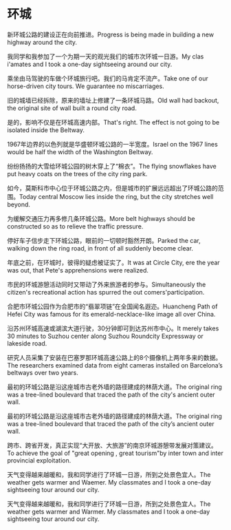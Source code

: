# 环城

<p><span class="chinese">新环城公路的建设正在向前推进。</span><span class="english">Progress is being made in building a new highway around the city.</span></p>

<p><span class="chinese">我同学和我参加了一个为期一天的观光我们的城市次环城一日游。</span><span class="english">My clas i'amates and I took a one-day sightseeing around our city.</span></p>

<p><span class="chinese">乘坐由马驾驶的车做个环城旅行吧。我们的马肯定不流产。</span><span class="english">Take one of our horse-driven city tours. We guarantee no miscarriages.</span></p>

<p><span class="chinese">旧的城墙已经拆除，原来的墙址上修建了一条环城马路。</span><span class="english">Old wall had backout, the original site of wall built a round city road.</span></p>

<p><span class="chinese">是的，影响不仅是在环城高速内部。</span><span class="english">That's right. The effect is not going to be isolated inside the Beltway.</span></p>

<p><span class="chinese">1967年边界的以色列就是华盛顿环城公路的一半宽度。</span><span class="english">Israel on the 1967 lines would be half the width of the Washington Beltway.</span></p>

<p><span class="chinese">纷纷扬扬的大雪给环城公园的树木穿上了“棉衣”。</span><span class="english">The flying snowflakes have put heavy coats on the trees of the city ring park.</span></p>

<p><span class="chinese">如今，莫斯科市中心位于环城公路之内，但是城市的扩展远远超出了环城公路的范围。</span><span class="english">Today central Moscow lies inside the ring, but the city stretches well beyond.</span></p>

<p><span class="chinese">为缓解交通压力再多修几条环城公路。</span><span class="english">More belt highways should be constructed so as to relieve the traffic pressure.</span></p>

<p><span class="chinese">停好车子信步走下环城公路，眼前的一切顿时豁然开朗。</span><span class="english">Parked the car, walking down the ring road, in front of all suddenly become clear.</span></p>

<p><span class="chinese">年底之前，在环城时，彼得的疑虑被证实了。</span><span class="english">It was at Circle City, ere the year was out, that Pete's apprehensions were realized.</span></p>

<p><span class="chinese">市民的环城游憩活动同时又带动了外来旅游者的参与。</span><span class="english">Simultaneously the citizen's recreational action has spurred the out comers'participation.</span></p>

<p><span class="chinese">合肥市环城公园作为合肥市的“翡翠项链”在全国闻名遐迩。</span><span class="english">Huancheng Path of Hefei City was famous for its emerald-necklace-like image all over China.</span></p>

<p><span class="chinese">沿苏州环城高速或湖滨大道行驶，30分钟即可到达苏州市中心。</span><span class="english">It merely takes 30 minutes to Suzhou center along Suzhou Roundcity Expressway or lakeside road.</span></p>

<p><span class="chinese">研究人员采集了安装在巴塞罗那环城高速公路上的8个摄像机上两年多来的数据。</span><span class="english">The researchers examined data from eight cameras installed on Barcelona’s beltways over two years.</span></p>

<p><span class="chinese">最初的环城公路是沿这座城市古老外墙的路径建成的林荫大道。</span><span class="english">The original ring was a tree-lined boulevard that traced the path of the city's ancient outer wall.</span></p>

<p><span class="chinese">最初的环城公路是沿这座城市古老外墙的路径建成的林荫大道。</span><span class="english">The original ring was a tree-lined boulevard that traced the path of the city’s ancient outer wall.</span></p>

<p><span class="chinese">跨市、跨省开发，真正实现“大开放、大旅游”的南京环城游憩带发展对策建议。</span><span class="english">To achieve the goal of "great opening , great tourism"by inter town and inter provincial exploitation.</span></p>

<p><span class="chinese">天气变得越来越暖和，我和同学进行了环城一日游，所到之处景色宜人。</span><span class="english">The weather gets warmer and Waemer. My classmates and I took a one-day sightseeing tour around our city.</span></p>

<p><span class="chinese">天气变得越来越暖和，我和同学进行了环城一日游，所到之处景色宜人。</span><span class="english">The weather gets warmer and Warmer. My classmates and I took a one-day sightseeing tour around our city.</span></p>

